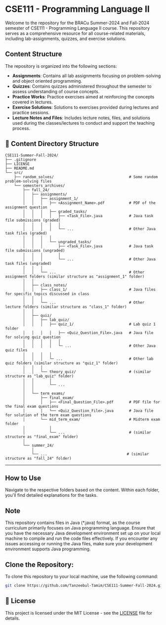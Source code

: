 # CSE111 - Programming Language II

Welcome to the repository for the BRACu Summer-2024 and Fall-2024 semester of CSE111 - Programming Language II course. This repository serves as a comprehensive resource for all course-related materials, including lab-assignments, quizzes, and exercise solutions.

## Content Structure

The repository is organized into the following sections:

- **Assignments**: Contains all lab assignments focusing on problem-solving and object oriented programming.
- **Quizzes**: Contains quizzes administered throughout the semester to assess understanding of course concepts.
- **Practice Works**: Practice exercises aimed at reinforcing the concepts covered in lectures.
- **Exercise Solutions**: Solutions to exercises provided during lectures and practice sessions.
- **Lecture Notes and Files**: Includes lecture notes, files, and solutions used during the classes/lectures to conduct and support the teaching process.

## 📁 Content Directory Structure

```
CSE111-Summer-Fall-2024/
├── .gitignore
├── LICENSE
├── README.md
└── src/
    ├── random_solves/                                  # Some random problem-solving files
    └── semesters_archives/
        ├── fall_24/
        │   ├── assignments/
        │   │   ├── assignment_1/
        │   │   │   ├── <Assignment_Name>.pdf           # PDF of the assignment question
        │   │   │   ├── graded_tasks/                   
        │   │   │   │   ├── <Task_File>.java            # Java task file submissions (graded)
        │   │   │   │   │
        │   │   │   │   └── ...                         # Other Java task files (graded)
        │   │   │   │
        │   │   │   └── ungraded_tasks/                 
        │   │   │       ├── <Task_File>.java            # Java task file submissions (ungraded)
        │   │   │       │
        │   │   │       └── ...                         # Other Java task files (ungraded)
        │   │   │
        │   │   └── ...                                 # Other assignment folders (similar structure as "assignment_1" folder)
        │   │
        │   ├── class_notes/                            
        │   │   ├── class_1/                            # Java files for specific topics discussed in class                    
        │   │   │
        │   │   └── ...                                 # Other lecture folders (similar structure as "class_1" folder)
        │   │
        │   ├── quiz/
        │   │   ├── lab_quiz/
        │   │   │   ├── quiz_1/                         # Lab quiz 1 folder
        │   │   │   │   ├── <Quiz_Question_File>.java   # Java file for solving quiz question
        │   │   │   │   │
        │   │   │   │   └─ ...                          # Other Java quiz files
        │   │   │   │
        │   │   │   └─ ...                              # Other lab quiz folders (similar structure as "quiz_1" folder)
        │   │   │   
        │   │   └── theory_quiz/                        # (similar structure as "lab_quiz" folder)
        │   │       │
        │   │       └── ... 
        │   │
        │   └── term_exams/                             
        │       ├── final_exam/                         
        │       │   ├── <Final_Question_File>.pdf       # PDF file for the final exam questions
        │       │   └── <Quiz_Question_File>.java       # Java file for solution of the term exam questions
        │       └── mid_term_exam/                      # Midterm exam folder
        │           │
        │           └── ...                             # (similar structure as "final_exam" folder)
        │
        └── summer_24/                                  
            │
            └── ...                                    # (similar structure as "fall_24" folder)

```


---

## How to Use

Navigate to the respective folders based on the content. Within each folder, you'll find detailed explanations for the tasks.

## Note

This repository contains files in Java (*.java) format, as the course curriculum primarily focuses on Java programming language. Ensure that you have the necessary Java development environment set up on your local machine to compile and run the code files effectively. If you encounter any issues accessing or running the Java files, make sure your development environment supports Java programming.

## Clone the Repository:

To clone this repository to your local machine, use the following command:

```sh
git clone https://github.com/Tanzeebul-Tamim/CSE111-Summer-Fall-2024.git
```

## 📄 License

This project is licensed under the MIT License - see the [LICENSE](LICENSE) file for details.
